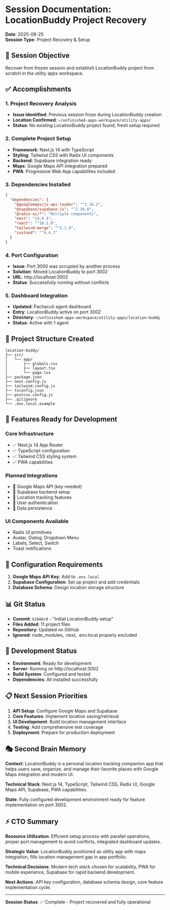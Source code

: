 # Session Documentation: LocationBuddy Project Recovery
**Date**: 2025-08-25  
**Session Type**: Project Recovery & Setup

## 🎯 Session Objective
Recover from frozen session and establish LocationBuddy project from scratch in the utility apps workspace.

## ✅ Accomplishments

### 1. Project Recovery Analysis
- **Issue Identified**: Previous session froze during LocationBuddy creation
- **Location Confirmed**: `~/unfinished-apps-workspace/utility-apps/`
- **Status**: No existing LocationBuddy project found, fresh setup required

### 2. Complete Project Setup
- **Framework**: Next.js 14 with TypeScript
- **Styling**: Tailwind CSS with Radix UI components
- **Backend**: Supabase integration ready
- **Maps**: Google Maps API integration prepared
- **PWA**: Progressive Web App capabilities included

### 3. Dependencies Installed
```json
{
  "dependencies": {
    "@googlemaps/js-api-loader": "^1.16.2",
    "@supabase/supabase-js": "^2.39.0",
    "@radix-ui/*": "Multiple components",
    "next": "14.0.4",
    "react": "^18.2.0",
    "tailwind-merge": "^2.1.0",
    "zustand": "^4.4.7"
  }
}
```

### 4. Port Configuration
- **Issue**: Port 3000 was occupied by another process
- **Solution**: Moved LocationBuddy to port 3002
- **URL**: http://localhost:3002
- **Status**: Successfully running without conflicts

### 5. Dashboard Integration
- **Updated**: Pachacuti agent dashboard
- **Entry**: LocationBuddy active on port 3002
- **Directory**: `~/unfinished-apps-workspace/utility-apps/location-buddy`
- **Status**: Active with 1 agent

## 📁 Project Structure Created
```
location-buddy/
├── src/
│   └── app/
│       ├── globals.css
│       ├── layout.tsx
│       └── page.tsx
├── package.json
├── next.config.js
├── tailwind.config.js
├── tsconfig.json
├── postcss.config.js
├── .gitignore
└── .env.local.example
```

## 🚀 Features Ready for Development

### Core Infrastructure
- ✅ Next.js 14 App Router
- ✅ TypeScript configuration
- ✅ Tailwind CSS styling system
- ✅ PWA capabilities

### Planned Integrations
- 🔧 Google Maps API (key needed)
- 🔧 Supabase backend setup
- 🔧 Location tracking features
- 🔧 User authentication
- 🔧 Data persistence

### UI Components Available
- Radix UI primitives
- Avatar, Dialog, Dropdown Menu
- Labels, Select, Switch
- Toast notifications

## 🔧 Configuration Requirements
1. **Google Maps API Key**: Add to `.env.local`
2. **Supabase Configuration**: Set up project and add credentials
3. **Database Schema**: Design location storage structure

## 📊 Git Status
- **Commit**: `b1666c0` - "Initial LocationBuddy setup"
- **Files Added**: 11 project files
- **Repository**: Updated on GitHub
- **Ignored**: node_modules, .next, .env.local properly excluded

## 🌟 Development Status
- **Environment**: Ready for development
- **Server**: Running on http://localhost:3002
- **Build System**: Configured and tested
- **Dependencies**: All installed successfully

## 📋 Next Session Priorities
1. **API Setup**: Configure Google Maps and Supabase
2. **Core Features**: Implement location saving/retrieval
3. **UI Development**: Build location management interface
4. **Testing**: Add comprehensive test coverage
5. **Deployment**: Prepare for production deployment

## 🎭 Second Brain Memory
**Context**: LocationBuddy is a personal location tracking companion app that helps users save, organize, and manage their favorite places with Google Maps integration and modern UI.

**Technical Stack**: Next.js 14, TypeScript, Tailwind CSS, Radix UI, Google Maps API, Supabase, PWA capabilities.

**State**: Fully configured development environment ready for feature implementation on port 3002.

## ⚡ CTO Summary
**Resource Utilization**: Efficient setup process with parallel operations, proper port management to avoid conflicts, integrated dashboard updates.

**Strategic Value**: LocationBuddy positioned as utility app with maps integration, fills location management gap in app portfolio.

**Technical Decisions**: Modern tech stack chosen for scalability, PWA for mobile experience, Supabase for rapid backend development.

**Next Actions**: API key configuration, database schema design, core feature implementation cycle.

---
**Session Status**: ✅ Complete - Project recovered and fully operational